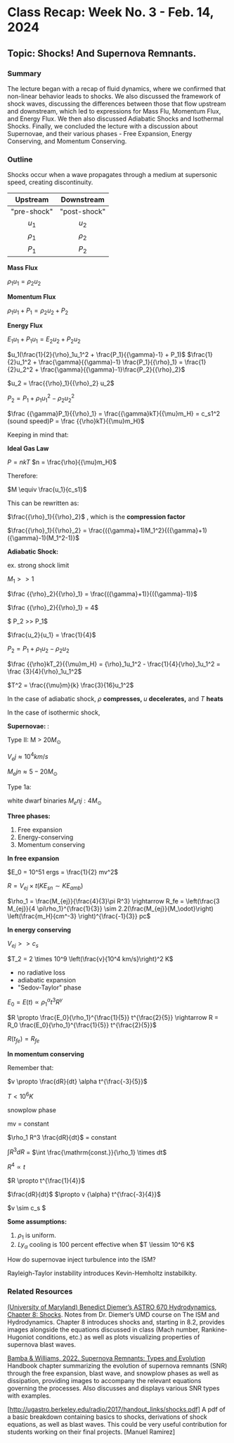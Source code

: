 # Class Recap: Week No. 3 - Feb. 14, 2024
## Topic: Shocks! And Supernova Remnants.

### Summary

The lecture began with a recap of fluid dynamics, where we confirmed that non-linear behavior leads to shocks. We also discussed the framework of shock waves, discussing the differences between those that flow upstream and downstream, which led to expressions for Mass Flu, Momentum Flux, and Energy Flux. We then also discussed Adiabatic Shocks and Isothermal Shocks. Finally, we concluded the lecture with a discussion about Supernovae, and their various phases - Free Expansion, Energy Conserving, and Momentum Conserving.


### Outline 

Shocks occur when a wave propagates through a medium at supersonic speed, creating discontinuity.

| Upstream | Downstream | 
|:--------:|:----------:|
| "pre-shock" | "post-shock" | 
| $u_1$| $u_2$ | 
| ${\rho}_1$ | ${\rho}_2$ |
| $P_1$ | $P_2$|

<b>Mass Flux</b>

${\rho}_1u_1={\rho}_2u_2$

<b> Momentum Flux </b>

${\rho}_1u_1 + P_1={\rho}_2u_2 + P_2$

<b> Energy Flux</b>

$E_1u_1 + P_1u_1 = E_2u_2 + P_2u_2$

$u_1(\frac{1}{2}{\rho}_1u_1^2 + \frac{P_1}{{\gamma}-1} + P_1)$
$\frac{1}{2}u_1^2 + \frac{\gamma}{{\gamma}-1} \frac{P_1}{{\rho}_1} = \frac{1}{2}u_2^2 + \frac{\gamma}{{\gamma}-1}\frac{P_2}{{\rho}_2}$

$u_2 = \frac{{\rho}_1}{{\rho}_2} u_2$

$P_2 = P_1 + {\rho}_1u_1^2-{\rho}_2u_2^2$

$\frac {{\gamma}P_1}{{\rho}_1} = \frac{{\gamma}kT}{{\mu}m_H} = c_s1^2 (sound speed)P = \frac {{\rho}kT}{{\mu}m_H}$

Keeping in mind that:

<b> Ideal Gas Law </b>

$P = nkT$
$n = \frac{\rho}{{\mu}m_H}$

Therefore:

$M \equiv \frac{u_1}{c_s1}$

This can be rewritten as:

$\frac{{\rho}_1}{{\rho}_2}$ , which is the <b> compression factor </b>

$\frac{{\rho}_1}{{\rho}_2} = \frac{({\gamma}+1)M_1^2}{({\gamma}+1)({\gamma}-1)(M_1^2-1)}$

<b>Adiabatic Shock:</b>

ex. strong shock limit

$M_1 >> 1$

$\frac {{\rho}_2}{{\rho}_1} = \frac{({\gamma}+1)}{({\gamma}-1)}$

$\frac {{\rho}_2}{{\rho}_1} = 4$

$ P_2 >> P_1$

$\frac{u_2}{u_1} = \frac{1}{4}$

$P_2 = P_1 + {\rho}_1u_2 - {\rho}_2u_2$

$\frac {{\rho}kT_2}{{\mu}m_H} = {\rho}_1u_1^2 - \frac{1}{4}{\rho}_1u_1^2 = \frac {3}{4}{\rho}_1u_1^2$

$T^2 = \frac{{\mu}m}{k} \frac{3}{16}u_1^2$

In the case of adiabatic shock, ${\rho}$ <b> compresses, </b> $u$ <b> decelerates,</b> and $T$ <b> heats</b>

In the case of isothermic shock, 

<b> Supernovae: </b>:

Type II: 
M > $20 M_\odot$

$V_ej \approx 10^4 km/s$

$M_ejn \approx 5-20 M_\odot$

Type 1a:

white dwarf binaries
$M_enj: 4 M_\odot$

**Three phases:** 

1. Free expansion  
2. Energy-conserving  
3. Momentum conserving  

**In free expansion**  
    
$E_0 =  10^51 ergs = \frac{1}{2} mv^2$  
    
$R = V_{ej} \times t (KE_{sn} \sim KE_{amb})$
    
$\rho_1 = \frac{M_{ej}}{\frac{4}{3}\pi R^3} \rightarrow R_fe = \left(\frac{3 M_{ej}}{4 \pi\rho_1}^{\frac{1}{3}} \sim 2.2(\frac{M_{ej}}{M_\odot}\right) \left(\frac{m_H}{cm^-3} \right)^{\frac{-1}{3}} pc$
    
**In energy conserving**  
    
$V_{ej} >> c_s$
    
$T_2 = 2 \times 10^9 \left(\frac{v}{10^4 km/s}\right)^2 K$  

- no radiative loss  
- adiabatic expansion  
- "Sedov-Taylor" phase  
    
$E_0 = E(t) \propto \rho_1^{\alpha} t^3 R^{\gamma}$
    
$R \propto \frac{E_0}{\rho_1}^{\frac{1}{5}}  t^{\frac{2}{5}} \rightarrow R = R_0 \frac{E_0}{\rho_1}^{\frac{1}{5}} t^{\frac{2}{5}}$  
    
$R(t_{fe}) = R_{fe}$
    
**In momentum conserving**  
    
Remember that:  
    
$v \propto \frac{dR}{dt} \alpha t^{\frac{-3}{5}}$
  
$T < 10^6K$

snowplow phase  

mv = constant  

$\rho_1 R^3 \frac{dR}{dt}$ = constant

$\int R^3 dR$ = $\int \frac{\mathrm{const.}}{\rho_1} \times dt$

$R^4 \propto t$

$R \propto t^{\frac{1}{4}}$  

$\frac{dR}{dt}$ $\propto v {\alpha} t^{\frac{-3}{4}}$  

$v \sim c_s $

**Some assumptions:**  
1. ${\rho}_1$ is uniform.  
2. $Ly_{\alpha}$ cooling is 100 percent effective when $T \lessim 10^6 K$  

How do supernovae inject turbulence into the ISM?

Rayleigh-Taylor instability introduces Kevin-Hemholtz instabilkity.


### Related Resources
[(University of Maryland) Benedict Diemer’s ASTRO 670 Hydrodynamics, Chapter 8: Shocks](http://www.benediktdiemer.com/wp-content/uploads/astr670_hydro_notes.pdf). Notes from Dr. Diemer’s UMD course on The ISM and Hydrodynamics. Chapter 8 introduces shocks and, starting in 8.2, provides images alongside the equations discussed in class (Mach number, Rankine-Hugoniot conditions, etc.) as well as plots visualizing properties of supernova blast waves.

[Bamba & Williams, 2022. Supernova Remnants: Types and Evolution](https://ui.adsabs.harvard.edu/abs/2022hxga.book...77B/abstract) Handbook chapter summarizing the evolution of supernova remnants (SNR) through the free expansion, blast wave, and snowplow phases as well as dissipation, providing images to accompany the relevant equations governing the processes. Also discusses and displays various SNR types with examples.

[http://ugastro.berkeley.edu/radio/2017/handout_links/shocks.pdf] A pdf of a basic breakdown containing basics to shocks,  derivations of shock equations, as well as blast waves. This could be very useful contribution for students working on their final projects.  [Manuel Ramirez]
